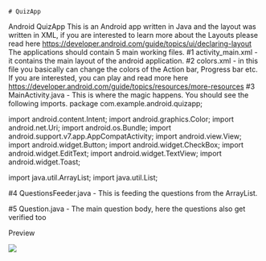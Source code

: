 






	# QuizApp
Android QuizApp
This is an Android app written in Java and the layout was written in XML, if you are interested to learn more about the Layouts please read here
https://developer.android.com/guide/topics/ui/declaring-layout
The applications should contain 5 main working files.
#1
activity_main.xml - it contains the main layout of the android application.
#2
colors.xml - in this file you basically can change the colors of the Action bar, Progress bar etc. If you are interested, you can play and read more here
https://developer.android.com/guide/topics/resources/more-resources
#3 MainActivity.java - This is where the magic happens. You should see the following imports.
package com.example.android.quizapp;

import android.content.Intent;
import android.graphics.Color;
import android.net.Uri;
import android.os.Bundle;
import android.support.v7.app.AppCompatActivity;
import android.view.View;
import android.widget.Button;
import android.widget.CheckBox;
import android.widget.EditText;
import android.widget.TextView;
import android.widget.Toast;

import java.util.ArrayList;
import java.util.List;


#4
QuestionsFeeder.java - This is feeding the questions from the ArrayList.

#5
Question.java - The main question body, here the questions also get verified too


Preview

![](QuizApp/Screenshtots/StartScreen.png)




